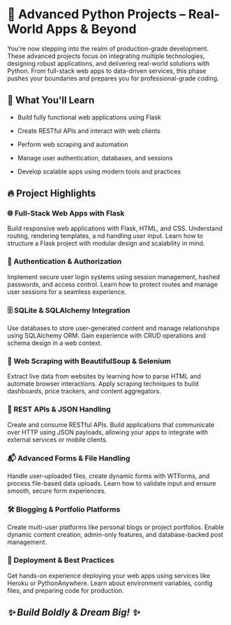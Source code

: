 
# **🚀 Advanced Python Projects – Real-World Apps & Beyond**


You're now stepping into the realm of production-grade development. 
These advanced projects focus on integrating multiple technologies, 
designing robust applications, and delivering real-world solutions with Python. 
From full-stack web apps to data-driven services, this phase pushes your 
boundaries and prepares you for professional-grade coding.

## **🎯 What You\'ll Learn**

-   Build fully functional web applications using Flask

-   Create RESTful APIs and interact with web clients

-   Perform web scraping and automation

-   Manage user authentication, databases, and sessions

-   Develop scalable apps using modern tools and practices

## **🔥 Project Highlights**

### 🌐 Full-Stack Web Apps with Flask
Build responsive web applications with Flask, HTML, and CSS. Understand routing, rendering templates, a
nd handling user input. Learn how to structure a Flask project with modular design and scalability in mind.

### 🔐 Authentication & Authorization
Implement secure user login systems using session management, hashed passwords, and access control. 
Learn how to protect routes and manage user sessions for a seamless experience.

### 🗄️ SQLite & SQLAlchemy Integration
Use databases to store user-generated content and manage relationships using SQLAlchemy ORM. 
Gain experience with CRUD operations and schema design in a web context.

### 🧼 Web Scraping with BeautifulSoup & Selenium
Extract live data from websites by learning how to parse HTML and automate browser interactions. Apply scraping 
techniques to build dashboards, price trackers, and content aggregators.

### 🧪 REST APIs & JSON Handling
Create and consume RESTful APIs. Build applications that communicate over HTTP using JSON payloads, allowing your apps 
to integrate with external services or mobile clients.

### 📬 Advanced Forms & File Handling
Handle user-uploaded files, create dynamic forms with WTForms, and process file-based data uploads. 
Learn how to validate input and ensure smooth, secure form experiences.

### 🛠️ Blogging & Portfolio Platforms
Create multi-user platforms like personal blogs or project portfolios. Enable dynamic content creation, 
admin-only features, and database-backed post management.

### 🚀 Deployment & Best Practices
Get hands-on experience deploying your web apps using services like Heroku or PythonAnywhere. 
Learn about environment variables, config files, and preparing code for production.

## ***✨ Build Boldly & Dream Big! ✨***
